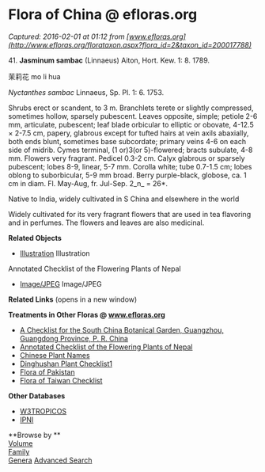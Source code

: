 # Flora of China @ efloras.org

_Captured: 2016-02-01 at 01:12 from [www.efloras.org](http://www.efloras.org/florataxon.aspx?flora_id=2&taxon_id=200017788)_

41\. **Jasminum sambac** (Linnaeus) Aiton, Hort. Kew. 1: 8. 1789. 

茉莉花 mo li hua 

_Nyctanthes sambac_ Linnaeus, Sp. Pl. 1: 6. 1753.

Shrubs erect or scandent, to 3 m. Branchlets terete or slightly compressed, sometimes hollow, sparsely pubescent. Leaves opposite, simple; petiole 2-6 mm, articulate, pubescent; leaf blade orbicular to elliptic or obovate, 4-12.5 × 2-7.5 cm, papery, glabrous except for tufted hairs at vein axils abaxially, both ends blunt, sometimes base subcordate; primary veins 4-6 on each side of midrib. Cymes terminal, (1 or)3(or 5)-flowered; bracts subulate, 4-8 mm. Flowers very fragrant. Pedicel 0.3-2 cm. Calyx glabrous or sparsely pubescent; lobes 8-9, linear, 5-7 mm. Corolla white; tube 0.7-1.5 cm; lobes oblong to suborbicular, 5-9 mm broad. Berry purple-black, globose, ca. 1 cm in diam. Fl. May-Aug, fr. Jul-Sep. 2_n_ = 26*.

Native to India, widely cultivated in S China and elsewhere in the world

Widely cultivated for its very fragrant flowers that are used in tea flavoring and in perfumes. The flowers and leaves are also medicinal.

  


**Related Objects**

* [Illustration](http://www.efloras.org/object_page.aspx?object_id=2954&flora_id=2)
Illustration

Annotated Checklist of the Flowering Plants of Nepal

* [Image/JPEG](http://www.efloras.org/object_page.aspx?object_id=45489&flora_id=110)
Image/JPEG

**Related Links** (opens in a new window)

**Treatments in Other Floras @ www.efloras.org**

  * [A Checklist for the South China Botanical Garden, Guangzhou, Guangdong Province, P. R. China](http://www.efloras.org/florataxon.aspx?flora_id=610&taxon_id=200017788)
  * [Annotated Checklist of the Flowering Plants of Nepal](http://www.efloras.org/florataxon.aspx?flora_id=110&taxon_id=200017788)
  * [Chinese Plant Names](http://www.efloras.org/florataxon.aspx?flora_id=3&taxon_id=200017788)
  * [Dinghushan Plant Checklist1](http://www.efloras.org/florataxon.aspx?flora_id=620&taxon_id=200017788)
  * [Flora of Pakistan](http://www.efloras.org/florataxon.aspx?flora_id=5&taxon_id=200017788)
  * [Flora of Taiwan Checklist](http://www.efloras.org/florataxon.aspx?flora_id=101&taxon_id=200017788)

**Other Databases**

  * [W3TROPICOS](http://mobot.mobot.org/cgi-bin/search_pick?name=Jasminum+sambac)
  * [IPNI](http://www.ipni.org/ipni/IpniServlet?family=&infrafamily=&genus=Jasminum&infragenus=&species=sambac&infraspecies=&author_abbrev=&publication_title=&is_apni_record=on&is_gci_record=on&is_ik_record=on&include_authors=on&include_basionym_authors=on&query_type=by_query)

**Browse by **  
[Volume](http://www.efloras.org/flora_page.aspx?flora_id=2)   
[ Family ](http://www.efloras.org/browse.aspx?flora_id=2&letter=a)   
[ Genera](http://www.efloras.org/browse.aspx?flora_id=2&rank_id=10040&letter=a) [ Advanced Search](http://www.efloras.org/search_page.aspx?flora_id=2)  

